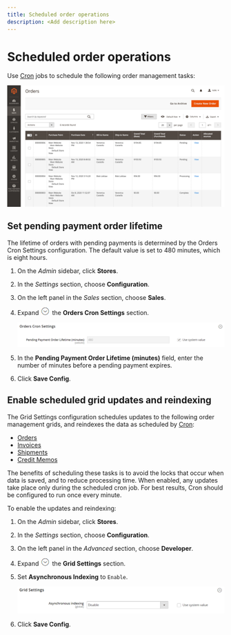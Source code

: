 ```yaml
---
title: Scheduled order operations
description: <Add description here>
---
```

# Scheduled order operations

Use [Cron](https://docs.magento.com/user-guide/system/cron.html) jobs to schedule the following order management tasks:

![Orders grid](./assets/orders-grid.png)<!-- zoom -->

## Set pending payment order lifetime

The lifetime of orders with pending payments is determined by the Orders Cron Settings configuration. The default value is set to 480 minutes, which is eight hours.

1. On the _Admin_ sidebar, click **Stores**.

1. In the _Settings_ section, choose **Configuration**.

1. On the left panel in the _Sales_ section, choose **Sales**.

1. Expand ![Expansion selector](../assets/icon-display-expand.png) the **Orders Cron Settings** section.

   ![Orders Cron Settings](../configuration-reference/sales/assets/sales-orders-cron-settings.png)<!-- zoom -->

1. In the **Pending Payment Order Lifetime (minutes)** field, enter the number of minutes before a pending payment expires.

1. Click **Save Config**.

## Enable scheduled grid updates and reindexing

The Grid Settings configuration schedules updates to the following order management grids, and reindexes the data as scheduled by [Cron](https://docs.magento.com/user-guide/system/cron.html):

- [Orders](orders.md#orders-workspace)
- [Invoices](invoices.md)
- [Shipments](shipments.md)
- [Credit Memos](credit-memos.md)

The benefits of scheduling these tasks is to avoid the locks that occur when data is saved, and to reduce processing time. When enabled, any updates take place only during the scheduled cron job. For best results, Cron should be configured to run once every minute.

To enable the updates and reindexing:

1. On the _Admin_ sidebar, click **Stores**.

1. In the _Settings_ section, choose **Configuration**.

1. On the left panel in the _Advanced_ section, choose **Developer**.

1. Expand ![Expansion selector](../assets/icon-display-expand.png) the **Grid Settings** section.

1. Set **Asynchronous Indexing** to `Enable`.

   ![Grid Settings](../configuration-reference/advanced/assets/developer-grid-settings.png)<!-- zoom -->

1. Click **Save Config**.
